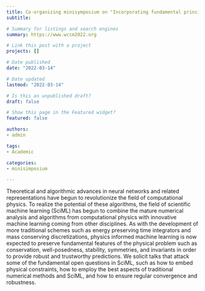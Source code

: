 ```yaml
---
title: Co-organizing minisymposium on "Incorporating fundamental principles in innovative machine learning models of physics" at WCCM22
subtitle: 

# Summary for listings and search engines
summary: https://www.wccm2022.org

# Link this post with a project
projects: []

# Date published
date: "2022-03-14"

# Date updated
lastmod: "2022-03-14"

# Is this an unpublished draft?
draft: false

# Show this page in the Featured widget?
featured: false

authors:
- admin

tags:
- Academic

categories:
- minisimposium

---
```


Theoretical and algorithmic advances in neural networks and related representations have begun to revolutionize the field of computational physics. To realize the potential of these algorithms, the field of scientific machine learning (SciML) has begun to combine the mature numerical analysis and algorithms from computational physics with innovative machine learning coming from other disciplines. As with the development of more traditional schemes such as energy preserving time integrators and mass conserving discretizations, physics informed machine learning is now expected to preserve fundamental features of the physical problem such as conservation, well-posedness, stability, symmetries, and invariants in order to provide robust and trustworthy predictions. We solicit talks that attack some of the fundamental open questions in SciML, such as how to embed physical constraints, how to employ the best aspects of traditional numerical methods and SciML, and how to ensure regular convergence and robustness.
